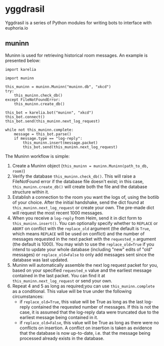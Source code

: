 # yggdrasil
Yggdrasil is a series of Python modules for writing bots to interface with euphoria.io

## muninn
Muninn is used for retrieving historical room messages. An example is presented below:

```
import karelia

import muninn

this_muninn = muninn.Muninn("muninn.db", "xkcd")
try:
    this_muninn.check_db()
except FileNotFoundError:
    this_muninn.create_db()

this_bot = karelia.bot("muninn", "xkcd")
this_bot.connect()
this_bot.send(this_muninn.next_log_request)

while not this_muninn.complete:
    message = this_bot.parse()
    if message.type == "log-reply":
        this_muninn.insert(message.packet)
        this_bot.send(this_muninn.next_log_request)
```

The Muninn workflow is simple:
1. Create a Muninn object (`this_muninn = muninn.Muninn(path_to_db, room)`) 
2. Verify the database `this_muninn.check_db()`. This will raise a FileNotFound error if the database file doesn't exist; in this case, `this_muninn.create_db()` will create both the file and the database structure within it.
3. Establish a connection to the room you want the logs of, using the botlib of your choice. After the initial handshake, send the dict found at `this_muninn.next_log_request` or create your own. The pre-made dict will request the most recent 1000 messages.
4. When you receive a `log-reply` from Heim, send it in dict form to `this_muninn.insert()`. You can optionally specify whether to `REPLACE` or `ABORT` on conflict with the `replace_old` argument (the default is `True`, which means `REPLACE` will be used on conflict) and the number of messages requested in the next packet with the `requested_n` argument (the default is 1000). You may wish to use the `replace_old=True` if you intend to update your whole database (including "new" edits of "old" messages) or `replace_old=False` to only add messages sent since the database was last updated.
5. Muninn will automatically assemble the next log request packet for you, based on your specified `requested_n` value and the earliest message contained in the last packet. You can find it at `this_muninn.next_log_request` or send your own.
6. Repeat 4 and 5 as long as required;you can use `this_muninn.complete` as a conditional. This value will be true under the following circumstances:
    - if `replace_old=True`, this value will be True as long as the last log-reply contained the requested number of messages. If this is not the case, it is assumed that the log-reply data were truncated due to the earliest message being contained in it.
    - if `replace_old=False`, this value will be True as long as there were no conflicts on insertion. A conflict on insertion is taken as evidence that the database is now up-to-date, i.e. that the message being processed already exists in the database. 